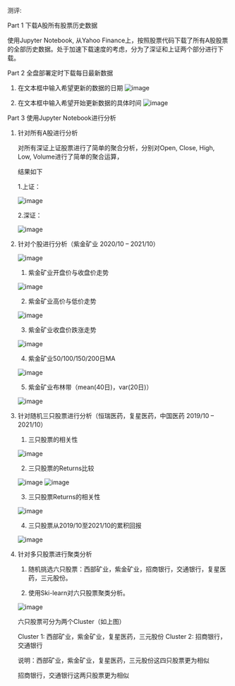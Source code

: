 测评:

Part 1 下载A股所有股票历史数据

使用Jupyter Notebook, 从Yahoo Finance上，按照股票代码下载了所有A股股票的全部历史数据。处于加速下载速度的考虑，分为了深证和上证两个部分进行下载。

Part 2 全盘部署定时下载每日最新数据

1. 在文本框中输入希望更新的数据的日期
![image](https://user-images.githubusercontent.com/74880402/139532843-725aec2a-fbce-470f-a6b5-fe23f0c664de.png)

2. 在文本框中输入希望开始更新数据的具体时间
![image](https://user-images.githubusercontent.com/74880402/139533024-2a12bbb6-6980-4007-b4f1-070e7d4d1533.png)

Part 3 使用Jupyter Notebook进行分析

1. 针对所有A股进行分析

   对所有深证上证股票进行了简单的聚合分析，分别对Open, Close, High, Low, Volume进行了简单的聚合运算，
   
   结果如下
	 
	 1.上证：
	 
	 ![image](https://user-images.githubusercontent.com/74880402/139531970-5e277759-1ee0-43b7-abc8-20b397bc9996.png)
	 
	 2.深证：
	 
	 ![image](https://user-images.githubusercontent.com/74880402/139531997-5d8b7cdc-f5a1-494d-9ca4-8c43cd956f62.png) 
	 
2. 针对个股进行分析（紫金矿业 2020/10 – 2021/10）

	![image](https://user-images.githubusercontent.com/74880402/139532076-ae7d3df7-e065-4e0f-9f6e-f8c8e81e996b.png)
	
	1. 紫金矿业开盘价与收盘价走势
	
	![image](https://user-images.githubusercontent.com/74880402/139532108-d5e091b1-318e-4e47-82bb-e8bc633f1002.png)
	
	2. 紫金矿业高价与低价走势
	
	![image](https://user-images.githubusercontent.com/74880402/139532117-a4ab6236-8965-4ddc-9560-df364aa0a09a.png)
	
	3. 紫金矿业收盘价跌涨走势
	
	![image](https://user-images.githubusercontent.com/74880402/139532121-0d68d1fc-9dea-4b97-b82e-ad962d068fef.png)
	
	4. 紫金矿业50/100/150/200日MA
	
	![image](https://user-images.githubusercontent.com/74880402/139532130-efc6fba5-f6c6-4f42-b263-67698465cb72.png)
	
	5. 紫金矿业布林带（mean(40日)，var(20日)）
	
	![image](https://user-images.githubusercontent.com/74880402/139532173-447ce3d1-3182-4f23-9e2f-c23971dd5fe5.png)
	
3. 针对随机三只股票进行分析（恒瑞医药，复星医药，中国医药 2019/10 – 2021/10）

	1. 三只股票的相关性
	
	![image](https://user-images.githubusercontent.com/74880402/139532188-77e31c72-eceb-4853-a184-d5a85732ca8d.png)
	
 	2. 三只股票的Returns比较
 	
 	![image](https://user-images.githubusercontent.com/74880402/139532200-31dae4d4-e897-4cac-841e-4548b36b5f1b.png)
	![image](https://user-images.githubusercontent.com/74880402/139532217-af06b985-46d6-48a8-a510-19fd244f5769.png)
	
	3. 三只股票Returns的相关性
	
	![image](https://user-images.githubusercontent.com/74880402/139532222-f7e60bcb-11c6-4f05-a1b9-16c5e520fe6c.png)
	
	4. 三只股票从2019/10至2021/10的累积回报
	
	![image](https://user-images.githubusercontent.com/74880402/139532242-310d6553-09bd-4fdb-ad67-d270cfe8372e.png)
	
4. 针对多只股票进行聚类分析

	1. 随机挑选六只股票：西部矿业，紫金矿业，招商银行，交通银行，复星医药，三元股份。
	
	2. 使用Ski-learn对六只股票聚类分析。
	
	![image](https://user-images.githubusercontent.com/74880402/139532275-07cbd67d-c50b-438a-ba08-c91c0c90dc3f.png)
	
	六只股票可分为两个Cluster（如上图）
	
	Cluster 1: 西部矿业，紫金矿业，复星医药，三元股份
	Cluster 2: 招商银行，交通银行
	
	说明：西部矿业，紫金矿业，复星医药，三元股份这四只股票更为相似
	
	招商银行，交通银行这两只股票更为相似

